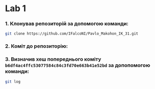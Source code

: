 # Lab 1
### 1. Клонував репозиторій за допомогою команди:
```sh
git clone https://github.com/IFalcoNI/Pavlo_Makohon_IK_31.git
```
### 2. Коміт до репозиторію:

### 3. Визначив хеш попереднього коміту `b6df4ac4ffc53077584c84c3fd70e663b41e52bd` за допопомогою команди:
```sh
git log
``` 